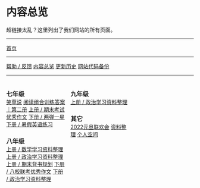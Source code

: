 # 内容总览

<style>
.btn {
    margin-bottom: 0rem;
}
h3 {
    margin-bottom: 0rem!important;
}
p {
    text-indent: 0;
}
</style>

超链接太乱？这里列出了我们网站的所有页面。

<hr />

<div class="d-grid mt-3">
<a type="button" href="/" class="btn btn-primary mb-0">首页</a>
</div>

<hr />

<div class="btn-group" id="buttonGroup">
    <a type="button" href="/roots/feedback" class="btn btn-outline-primary mb-0">帮助 / 反馈</a>
    <a type="button" href="/roots/overview" class="btn btn-outline-primary mb-0">内容总览</a>
    <a type="button" href="/roots/history" class="btn btn-outline-primary mb-0">更新历史</a>
    <a type="button" href="/roots/backups" class="btn btn-outline-primary mb-0">网站代码备份</a>
</div>
<script>
    function updateButtonLayout() {
        const buttonGroup = document.querySelector("#buttonGroup");
        const isVerticalLayout = window.innerWidth < 672;

        if (isVerticalLayout) {
            buttonGroup.classList.add("btn-group-vertical");
            buttonGroup.classList.remove("btn-group");
            buttonGroup.classList.add("d-flex");
            buttonGroup.classList.add("flex-column");
            buttonGroup.classList.remove("flex-row");
        } else {
            buttonGroup.classList.remove("btn-group-vertical");
            buttonGroup.classList.add("btn-group");
            buttonGroup.classList.remove("d-flex");
            buttonGroup.classList.remove("flex-column");
            buttonGroup.classList.add("flex-row");
        }
    }

    // 初始化时更新按钮布局
    updateButtonLayout();

    // 在窗口大小变化时更新按钮布局
    window.addEventListener("resize", updateButtonLayout);
</script>

<hr />

<div id="overview_contents" style="column-count:3;">
    <div class="list-group w-100 mb-3" style="display:inline-block;">
        <h3 class="list-group-item list-group-item-primary">七年级</h3>
        <div class="flex-column btn-group-vertical d-flex list-group-item pt-3 pb-3">
            <a type="button" href="/七年级/笑草说" class="mb-0 btn-outline-primary btn ms-0">笑草说</a>
            <a type="button" href="/七年级/阅读组合训练答案｜第二册" class="btn btn-outline-primary ms-0">阅读组合训练答案｜第二册</a>
            <a type="button" href="/七年级/上册/期末考试优秀作文" class="btn btn-outline-primary ms-0">上册 / 期末考试优秀作文</a>
            <a type="button" href="/七年级/下册/两弹一星" class="btn btn-outline-primary ms-0">下册 / 两弹一星</a>
            <a type="button" href="/七年级/下册/暑假英语练习" class="btn btn-outline-primary ms-0">下册 / 暑假英语练习</a>
        </div>
    </div>
    <div class="list-group w-100 mb-3" style="display:inline-block;">
        <h3 class="list-group-item list-group-item-primary">八年级</h3>
        <div class="flex-column btn-group-vertical d-flex list-group-item pt-3 pb-3">
            <a type="button" href="/八年级/上册/数学学习资料整理" class="mb-0 btn-outline-primary btn ms-0">上册 / 数学学习资料整理</a>
            <a type="button" href="/八年级/上册/政治学习资料整理" class="btn btn-outline-primary ms-0">上册 / 政治学习资料整理</a>
            <a type="button" href="/八年级/上册/期末背书规划" class="btn btn-outline-primary ms-0">上册 / 期末背书规划</a>
            <a type="button" href="/八年级/下册/八校联考优秀作文" class="btn btn-outline-primary ms-0">下册 / 八校联考优秀作文</a>
            <a type="button" href="/八年级/下册/政治学习资料整理" class="btn btn-outline-primary ms-0">下册 / 政治学习资料整理</a>
        </div>
    </div>
    <div class="list-group w-100 mb-3" style="display:inline-block;">
        <h3 class="list-group-item list-group-item-primary">九年级</h3>
        <div class="flex-column btn-group-vertical d-flex list-group-item pt-3 pb-3">
            <a type="button" href="/九年级/上册/政治学习资料整理" class="mb-0 btn btn-outline-primary ms-0">上册 / 政治学习资料整理</a>
        </div>
    </div>
    <div class="list-group w-100 mb-3" style="display:inline-block;">
        <h3 class="list-group-item list-group-item-primary">其它</h3>
        <div class="flex-column btn-group-vertical d-flex list-group-item pt-3 pb-3">
            <a type="button" href="/其他/2022元旦联欢会" class="mb-0 btn-outline-primary btn ms-0">2022元旦联欢会</a>
            <a type="button" href="/其他/资料整理" class="btn btn-outline-primary ms-0">资料整理</a>
            <a type="button" href="/其他/个人空间" class="btn btn-outline-primary ms-0">个人空间</a>
        </div>
    </div>
</div>
<script>
    function adjustLayout() {
        var container = document.getElementById("overview_contents");
        if (window.innerWidth >= 950) {
            container.style.columnCount = '3';
        } else if (window.innerWidth >= 570) {
            container.style.columnCount = '2';
        } else {
            container.style.columnCount = '1';
        }
    }
    // 初始加载时调整布局
    window.onload = adjustLayout();
    // 当窗口大小改变时重新调整布局
    window.addEventListener('resize', adjustLayout);
</script>
